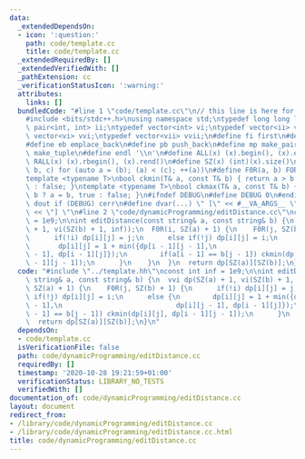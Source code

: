 ```yaml
---
data:
  _extendedDependsOn:
  - icon: ':question:'
    path: code/template.cc
    title: code/template.cc
  _extendedRequiredBy: []
  _extendedVerifiedWith: []
  _pathExtension: cc
  _verificationStatusIcon: ':warning:'
  attributes:
    links: []
  bundledCode: "#line 1 \"code/template.cc\"\n// this line is here for a reason\n\
    #include <bits/stdc++.h>\nusing namespace std;\ntypedef long long ll;\ntypedef\
    \ pair<int, int> ii;\ntypedef vector<int> vi;\ntypedef vector<ii> vii;\ntypedef\
    \ vector<vi> vvi;\ntypedef vector<vii> vvii;\n#define fi first\n#define se second\n\
    #define eb emplace_back\n#define pb push_back\n#define mp make_pair\n#define mt\
    \ make_tuple\n#define endl '\\n'\n#define ALL(x) (x).begin(), (x).end()\n#define\
    \ RALL(x) (x).rbegin(), (x).rend()\n#define SZ(x) (int)(x).size()\n#define FOR(a,\
    \ b, c) for (auto a = (b); (a) < (c); ++(a))\n#define F0R(a, b) FOR (a, 0, (b))\n\
    template <typename T>\nbool ckmin(T& a, const T& b) { return a > b ? a = b, true\
    \ : false; }\ntemplate <typename T>\nbool ckmax(T& a, const T& b) { return a <\
    \ b ? a = b, true : false; }\n#ifndef DEBUG\n#define DEBUG 0\n#endif\n#define\
    \ dout if (DEBUG) cerr\n#define dvar(...) \" [\" << #__VA_ARGS__ \": \" << (__VA_ARGS__)\
    \ << \"] \"\n#line 2 \"code/dynamicProgramming/editDistance.cc\"\nconst int inf\
    \ = 1e9;\n\nint editDistance(const string& a, const string& b) {\n  vvi dp(SZ(a)\
    \ + 1, vi(SZ(b) + 1, inf));\n  F0R(i, SZ(a) + 1) {\n    F0R(j, SZ(b) + 1) {\n\
    \      if(!i) dp[i][j] = j;\n      else if(!j) dp[i][j] = i;\n      else {\n \
    \       dp[i][j] = 1 + min({dp[i - 1][j - 1],\n                            dp[i][j\
    \ - 1], dp[i - 1][j]});\n        if(a[i - 1] == b[j - 1]) ckmin(dp[i][j], dp[i\
    \ - 1][j - 1]);\n      }\n    }\n  }\n  return dp[SZ(a)][SZ(b)];\n}\n"
  code: "#include \"../template.hh\"\nconst int inf = 1e9;\n\nint editDistance(const\
    \ string& a, const string& b) {\n  vvi dp(SZ(a) + 1, vi(SZ(b) + 1, inf));\n  F0R(i,\
    \ SZ(a) + 1) {\n    F0R(j, SZ(b) + 1) {\n      if(!i) dp[i][j] = j;\n      else\
    \ if(!j) dp[i][j] = i;\n      else {\n        dp[i][j] = 1 + min({dp[i - 1][j\
    \ - 1],\n                            dp[i][j - 1], dp[i - 1][j]});\n        if(a[i\
    \ - 1] == b[j - 1]) ckmin(dp[i][j], dp[i - 1][j - 1]);\n      }\n    }\n  }\n\
    \  return dp[SZ(a)][SZ(b)];\n}\n"
  dependsOn:
  - code/template.cc
  isVerificationFile: false
  path: code/dynamicProgramming/editDistance.cc
  requiredBy: []
  timestamp: '2020-10-28 19:21:59+01:00'
  verificationStatus: LIBRARY_NO_TESTS
  verifiedWith: []
documentation_of: code/dynamicProgramming/editDistance.cc
layout: document
redirect_from:
- /library/code/dynamicProgramming/editDistance.cc
- /library/code/dynamicProgramming/editDistance.cc.html
title: code/dynamicProgramming/editDistance.cc
---
```

